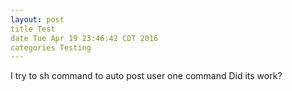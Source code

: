 ```yaml
---
layout: post
title Test
date Tue Apr 19 23:46:42 CDT 2016
categories Testing
---
```

I try to sh command to auto post user one command
Did its work?
